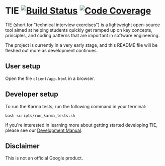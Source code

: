 # TIE [![Build Status](https://api.travis-ci.org/google/tie.svg?branch=master)](https://travis-ci.org/google/tie) [![Code Coverage](https://codecov.io/github/google/tie/coverage.svg?branch=master)](https://codecov.io/github/google/tie/?branch=master)

TIE (short for "technical interview exercises") is a lightweight open-source
tool aimed at helping students quickly get ramped up on key concepts,
principles, and coding patterns that are important in software engineering.

The project is currently in a very early stage, and this README file will be
fleshed out more as development continues.

## User setup

Open the file `client/app.html` in a browser.

## Developer setup

To run the Karma tests, run the following command in your terminal:  

`bash scripts/run_karma_tests.sh`

If you're interested in learning more about getting started developing TIE, please see our 
[Development Manual](DevDoc.md).

## Disclaimer

This is not an official Google product.

